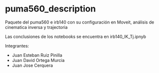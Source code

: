 # puma560_description
Paquete del puma560  e irb140 con su configuración en Moveit, análisis de cinematica inversa y trajectoria

Las conclusiones de los notebooks se encuentra en irb140_IK_Tj.ipnyb

Integrantes:

* Juan Esteban Ruiz Pinilla
* Juan David Ortega Murcia
* Juan Jose Cerquera
